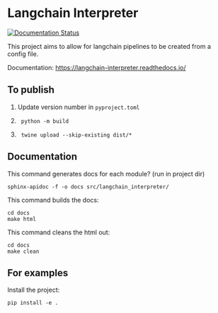 # Langchain Interpreter

[![Documentation Status](https://readthedocs.org/projects/langchain-interpreter/badge/?version=latest)](https://langchain-interpreter.readthedocs.io/en/latest/?badge=latest)

This project aims to allow for langchain pipelines to be created from a config file.

Documentation: https://langchain-interpreter.readthedocs.io/

## To publish

1. Update version number in `pyproject.toml`

2.
        python -m build

3.
        twine upload --skip-existing dist/*

## Documentation

This command generates docs for each module? (run in project dir)

```
sphinx-apidoc -f -o docs src/langchain_interpreter/
```

This command builds the docs:
```
cd docs
make html
```

This command cleans the html out:
```
cd docs
make clean
```

## For examples

Install the project:
```
pip install -e .
```
